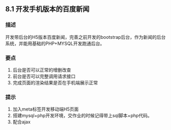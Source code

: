 ## 8.1 开发手机版本的百度新闻

### 描述
开发带后台的H5版本百度新闻，完善之前开发的bootstrap后台，作为新闻的后台系统，并能用基础的PHP+MYSQL开发跑通后台。

### 要点
1. 后台是否可以正常的增删改查
2. 前台是否可以完整调用请求接口
3. 完成页面的渲染结果是否在手机端展示正常

### 提示 
1. 加入meta标签开发移动端H5页面
2. 搭建mysql+php开发环境，交作业的时候记得带上sql脚本+php代码。
3. 配合ajax